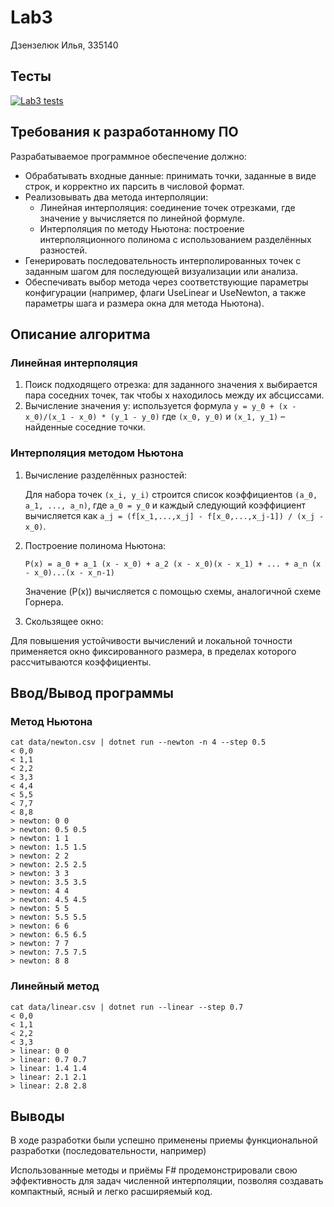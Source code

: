 # Lab3

Дзензелюк Илья, 335140

## Тесты

[![Lab3 tests](https://github.com/dzen03/functional-programming/actions/workflows/lab3test.yml/badge.svg)](https://github.com/dzen03/functional-programming/actions/workflows/lab3test.yml)

## Требования к разработанному ПО

Разрабатываемое программное обеспечение должно:

- Обрабатывать входные данные: принимать точки, заданные в виде строк, и
корректно их парсить в числовой формат.
- Реализовывать два метода интерполяции:
  - Линейная интерполяция: соединение точек отрезками, где значение y
  вычисляется по линейной формуле.
  - Интерполяция по методу Ньютона: построение интерполяционного полинома
  с использованием разделённых разностей.
- Генерировать последовательность интерполированных точек с заданным шагом
для последующей визуализации или анализа.
- Обеспечивать выбор метода через соответствующие параметры конфигурации
(например, флаги UseLinear и UseNewton, а также параметры шага и размера окна
для метода Ньютона).

## Описание алгоритма

### Линейная интерполяция

1. Поиск подходящего отрезка: для заданного значения x выбирается пара
соседних точек, так чтобы x находилось между их абсциссами.
2. Вычисление значения y: используется формула
   `y = y_0 + (x - x_0)/(x_1 - x_0) * (y_1 - y_0)`
   где `(x_0, y_0)` и `(x_1, y_1)` – найденные соседние точки.

### Интерполяция методом Ньютона

1. Вычисление разделённых разностей:

   Для набора точек `(x_i, y_i)` строится список коэффициентов
   `(a_0, a_1, ..., a_n)`, где `a_0 = y_0` и каждый следующий коэффициент
   вычисляется как
     `a_j = (f[x_1,...,x_j] - f[x_0,...,x_j-1]) / (x_j - x_0)`.
2. Построение полинома Ньютона:

   `P(x) = a_0 + a_1 (x - x_0) + a_2 (x - x_0)(x - x_1) + ... + a_n
   (x - x_0)...(x - x_n-1)`

   Значение \(P(x)\) вычисляется с помощью схемы, аналогичной схеме Горнера.
3. Скользящее окно:

  Для повышения устойчивости вычислений и локальной
   точности применяется окно фиксированного размера, в пределах которого
   рассчитываются коэффициенты.

## Ввод/Вывод программы

### Метод Ньютона

```text
cat data/newton.csv | dotnet run --newton -n 4 --step 0.5
< 0,0
< 1,1
< 2,2
< 3,3
< 4,4
< 5,5
< 7,7
< 8,8
> newton: 0 0
> newton: 0.5 0.5
> newton: 1 1
> newton: 1.5 1.5
> newton: 2 2
> newton: 2.5 2.5
> newton: 3 3
> newton: 3.5 3.5
> newton: 4 4
> newton: 4.5 4.5
> newton: 5 5
> newton: 5.5 5.5
> newton: 6 6
> newton: 6.5 6.5
> newton: 7 7
> newton: 7.5 7.5
> newton: 8 8
```

### Линейный метод

```text
cat data/linear.csv | dotnet run --linear --step 0.7
< 0,0
< 1,1
< 2,2
< 3,3
> linear: 0 0
> linear: 0.7 0.7
> linear: 1.4 1.4
> linear: 2.1 2.1
> linear: 2.8 2.8
```

## Выводы

В ходе разработки были успешно применены приемы функциональной разработки
(последовательности, например)

Использованные методы и приёмы F# продемонстрировали свою эффективность для
задач численной интерполяции, позволяя создавать компактный, ясный и легко
расширяемый код.
